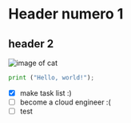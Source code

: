 # Header numero 1
## header 2
![image of cat](https://octodex.github.com/images/yaktocat.png)

``` python
print ("Hello, world!");
```
- [x] make task list :)
- [ ] become a cloud engineer :(
- [ ] test
